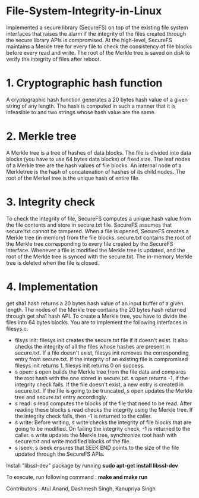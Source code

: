 # File-System-Integrity-in-Linux
Implemented a secure library (SecureFS) on top of the existing file system interfaces that raises the alarm if the integrity of the files created through the secure library APIs is compromised. At the high-level, SecureFS maintains a Merkle tree for every file to check the consistency of file blocks before every read and write. The root of the Merkle tree is saved on disk to verify the integrity of files after reboot.

# 1. Cryptographic hash function
A cryptographic hash function generates a 20 bytes hash value of a given string of any length. The hash is computed in such a manner that it is infeasible to and two strings whose hash value are the same.

# 2. Merkle tree
A Merkle tree is a tree of hashes of data blocks. The file is divided into data blocks (you have to use 64 bytes data blocks) of fixed size. The leaf nodes of a Merkle tree are the hash values of file blocks. An internal node of a Merkletree is the hash of concatenation of hashes of its child nodes. The root of the Merkel tree is the unique hash of entire file.

# 3. Integrity check
To check the integrity of file, SecureFS computes a unique hash value from the file contents and store in secure.txt file. SecureFS assumes that secure.txt cannot be tampered. When a file is opened, SecureFS creates a Merkle tree (in memory) from the file blocks. secure.txt contains the root of the Merkle tree corresponding to every file created by the SecureFS interface. Whenever a file is modified the Merkle tree is updated, and the root of the Merkle tree is synced with the secure.txt. The in-memory Merkle tree is deleted when the file is closed.

# 4. Implementation
get sha1 hash returns a 20 bytes hash value of an input buffer of a given length. The nodes of the Merkle tree contains the 20 bytes hash returned through get sha1 hash API. To create a Merkle tree, you have to divide the files into 64 bytes blocks. You are to implement the following interfaces in filesys.c.
* filsys init: filesys init creates the secure.txt file if it doesn't exist. It also checks the integrity of all the files whose hashes are present in secure.txt. If a file doesn't exist, filesys init removes the corresponding entry from secure.txt. If the integrity of an existing file is compromised filesys init returns 1. filesys init returns 0 on success.
* s open: s open builds the Merkle tree from the file data and compares the root hash with the one stored in secure.txt. s open returns -1, if the integrity check fails. If the file doesn't exist, a new entry is created in secure.txt. If the file is going to be truncated, s open updates the Merkle tree and secure.txt entry accordingly.
* s read: s read computes the blocks of the file that need to be read. After reading these blocks s read checks the integrity using the Merkle tree. If the integrity check fails, then -1 is returned to the caller.
* s write: Before writing, s write checks the integrity of file blocks that are going to be modified. On failing the integrity check, -1 is returned to the caller. s write updates the Merkle tree, synchronize root hash with
secure.txt and write modified blocks of the file.
* s lseek: s lseek ensures that SEEK END points to the size of the file updated through the SecureFS APIs.

Install "libssl-dev" package by running **sudo apt-get install libssl-dev**

To execute, run following command : **make and make run**

Contributors : Atul Anand, Dashmesh Singh, Kanupriya Singh
